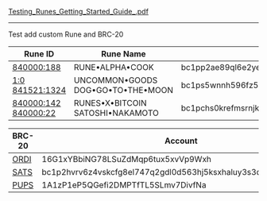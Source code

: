 [Testing_Runes_Getting_Started_Guide_.pdf](file:///Users/bluedot/Downloads/Testing_Runes_Getting_Started_Guide_.pdf)


----
Test add custom Rune and BRC-20

| Rune ID                                                                                                    | Rune Name                            | Account                                                        |
| ---------------------------------------------------------------------------------------------------------- | ------------------------------------ | -------------------------------------------------------------- |
| [840000:188](https://runealpha.xyz/runes/840000:188)                                                       | RUNE•ALPHA•COOK                      | bc1pp2ae89ql6e2ye2aafsvswff72hscxhl4leq8z3sx5ajryh8h49rqcrkphc |
| [1:0](https://runealpha.xyz/runes/1:0)<br>[841521:1324](https://runealpha.xyz/runes/841521:1324)           | UNCOMMON•GOODS<br>DOG•GO•TO•THE•MOON | bc1ps5wnnh596fz56fnuwp7339c0e8wxsr7zxljz68f8rgqakgc2qx2stuz5yu |
| [840000:142](https://runealpha.xyz/runes/840000:142)<br>[840000:22](https://runealpha.xyz/runes/840000:22) | RUNES•X•BITCOIN<br>SATOSHI•NAKAMOTO  | bc1pchs0krefmsrnjku996k5gysd0amjq22jv4uyy38dh399th9wt99snkhnhs |

| BRC-20                                              | Account                                                        |
| --------------------------------------------------- | -------------------------------------------------------------- |
| [ORDI](https://unisat.io/brc20/ordi)                | 16G1xYBbiNG78LSuZdMqp6tux5xvVp9Wxh                             |
| [SATS](https://unisat.io/brc20/sats)                | bc1p2hvrv6z4vskcfg8el747q2gdl0d563hj5ksxhaluy3s3qzrrlamq3w4ydz |
| [PUPS](https://ordiscan.com/inscription/662410)<br> | 1A1zP1eP5QGefi2DMPTfTL5SLmv7DivfNa                             |

